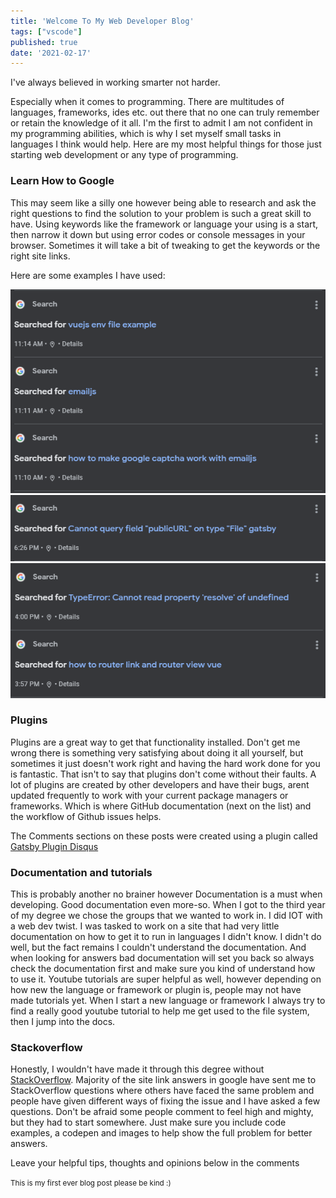 ```yaml
---
title: 'Welcome To My Web Developer Blog'
tags: ["vscode"]
published: true
date: '2021-02-17'
---
```

I've always believed in working smarter not harder. 

Especially when it comes to programming. There are multitudes of languages, frameworks, ides etc. out there that no one can truly remember or retain the knowledge of it all. I'm the first to admit I am not confident in my programming abilities, which is why I set myself small tasks in languages I think would help. Here are my most helpful things for those just starting web development or any type of programming.

### Learn How to Google

This may seem like a silly one however being able to research and ask the right questions to find the solution to your problem is such a great skill to have. Using keywords like the framework or language your using is a start, then narrow it down but using error codes or console messages in your browser. Sometimes it will take a bit of tweaking to get the keywords or the right site links.  

Here are some examples I have used:

![](../src/images/examplesearchhistory.PNG)
![](../src/images/examplesearchhistory1.PNG)
![](../src/images/examplesearchhistory2.PNG)

### Plugins

Plugins are a great way to get that functionality installed. Don't get me wrong there is something very satisfying about doing it all yourself, but sometimes it
just doesn't work right and having the hard work done for you is fantastic. That isn't to say that plugins don't come without their faults. A lot of plugins are created by other developers and have their bugs, arent updated frequently to work with your current package managers or frameworks. 
Which is where GitHub documentation (next on the list) and the workflow of Github issues helps.

The Comments sections on these posts were created using a plugin called [Gatsby Plugin Disqus](https://www.gatsbyjs.com/plugins/gatsby-plugin-disqus/)

### Documentation and tutorials

This is probably another no brainer however
Documentation is a must when developing. Good documentation even more-so. When I got to the third year of my degree we chose the groups that we wanted to work in. I did IOT with a web dev twist. I was tasked to work on a site that had very little documentation on how to get it to run in languages I didn't know. I didn't do well, but the fact remains I couldn't understand the documentation. And when looking for answers bad documentation will set you back so always check the documentation first and make sure you kind of understand how to use it.
Youtube tutorials are super helpful as well, however depending on how new the language or framework or plugin is, people may not have made tutorials yet. When I start a new language or framework I always try to find a really good youtube tutorial to help me get used to the file system, then I jump into the docs.  

### Stackoverflow

Honestly, I wouldn't have made it through this degree without [StackOverflow](https://stackoverflow.com/). Majority of the site link answers in google have sent me to StackOverflow questions where others have faced the same problem and people have given different ways of fixing the issue and I have asked a few questions. Don't be afraid some people comment to feel high and mighty, but they had to start somewhere. Just make sure you include code examples, a codepen and images to help show the full problem for better answers.

Leave your helpful tips, thoughts and opinions below in the comments 

<small>This is my first ever blog post please be kind :)</small>
